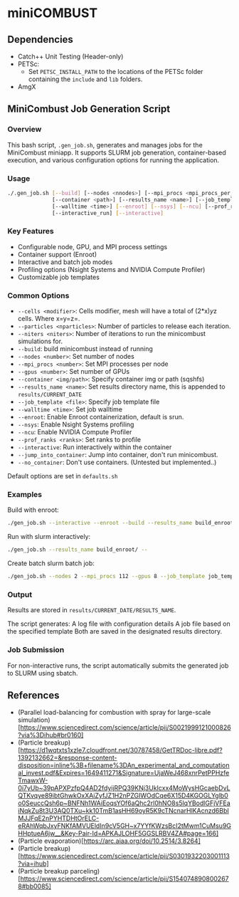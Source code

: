 # miniCOMBUST

## Dependencies
- Catch++ Unit Testing (Header-only)
- PETSc:
  - Set `PETSC_INSTALL_PATH` to the locations of the PETSc folder containing the `include` and `lib` folders.
- AmgX

## MiniCombust Job Generation Script

### Overview

This bash script, `.gen_job.sh`, generates and manages jobs for the MiniCombust miniapp. It supports SLURM job generation, container-based execution, and various configuration options for running the application.

### Usage

```bash
./.gen_job.sh [--build] [--nodes <nnodes>] [--mpi_procs <mpi_procs_per_node>]  [--gpus <ngpus>] 
              [--container <path>] [--results_name <name>] [--job_template <file>] 
              [--walltime <time>] [--enroot] [--nsys] [--ncu] [--prof_ranks <ranks>] 
              [--interactive_run] [--interactive]

```

### Key Features
 - Configurable node, GPU, and MPI process settings
 - Container support (Enroot)
 - Interactive and batch job modes
 - Profiling options (Nsight Systems and NVIDIA Compute Profiler)
 - Customizable job templates

### Common Options
 - `--cells <modifier>`: Cells modifier, mesh will have a total of (2*x)*y*z cells. Where x=y=z=<modifier>.
 - `--particles <nparticles>`: Number of particles to release each iteration.
 - `--niters <niters>`: Number of iterations to run the minicombust simulations for.
 - `--build`: build minicombust instead of running
 - `--nodes <number>`: Set number of nodes
 - `--mpi_procs <number>`: Set MPI processes per node
 - `--gpus <number>`: Set number of GPUs
 - `--container <img/path>`: Specify container img or path (sqshfs)
 - `--results_name <name>`: Set results directory name, this is appended to `results/CURRENT_DATE`
 - `--job_template <file>`: Specify job template file
 - `--walltime <time>`: Set job walltime
 - `--enroot`: Enable Enroot containerization, default is srun.
 - `--nsys`: Enable Nsight Systems profiling
 - `--ncu`: Enable NVIDIA Compute Profiler
 - `--prof_ranks <ranks>`: Set ranks to profile
 - `--interactive`: Run interactively within the container
 - `--jump_into_container`: Jump into container, don't run minicombust.
 - `--no_container`: Don't use containers. (Untested but implemented..)

Default options are set in `defaults.sh`

### Examples

Build with enroot:
```bash
./gen_job.sh --interactive --enroot --build --results_name build_enroot/ --
```

Run with slurm interactively:
```bash
./gen_job.sh --results_name build_enroot/ --
```

Create batch slurm batch job:
```bash
./gen_job.sh --nodes 2 --mpi_procs 112 --gpus 8 --job_template job_templates/eos.job --results_name 2node_112proc_8gpu --
```

### Output

Results are stored in `results/CURRENT_DATE/RESULTS_NAME`.

The script generates:
A log file with configuration details
A job file based on the specified template
Both are saved in the designated results directory.

### Job Submission
For non-interactive runs, the script automatically submits the generated job to SLURM using sbatch.


## References
- (Parallel load-balancing for combustion with spray for large-scale simulation)[https://www.sciencedirect.com/science/article/pii/S0021999121000826?via%3Dihub#br0160]
- (Particle breakup)
  [https://d1wqtxts1xzle7.cloudfront.net/30787458/GetTRDoc-libre.pdf?1392132662=&response-content-disposition=inline%3B+filename%3DAn_experimental_and_computational_invest.pdf&Expires=1649411271&Signature=UjaWeJ468xnrPetPPHzfeTmawxW-0i7yUb~39pAPXPzfpQ4AD2fdyijRPQ39KNj3UkIcxx4MoWysHGcaebDvLQTKvqye89ibtGhwkOxXAiZyfJZ1H2nPZGIWOdCqe6X15D4KGOGLYglb0o0SeuccQsh6p~BNFNh1WAiEoqsYOf6aQhc2rl0hNO8s5lqYBodlGFjVFEaiNqkZu8t3U3AQ0TXu~kk10TmB1asHH69oyR5K9cTNcnarHlKAcnzd6BbIMJJFqE2nPYHTDHtOrELC-eRAhWqbJxyFNKfAMVUEldIn9cV5GH~x7YYfKWzsBcI2tMwm1CuMsu9GHHptueA6jw__&Key-Pair-Id=APKAJLOHF5GGSLRBV4ZA#page=166]
- (Particle evaporation)[https://arc.aiaa.org/doi/10.2514/3.8264]
- (Particle breakup)[https://www.sciencedirect.com/science/article/pii/S0301932203001113?via=ihub]
- (Particle breakup parceling)[https://www.sciencedirect.com/science/article/pii/S1540748908002678#bb0085]
